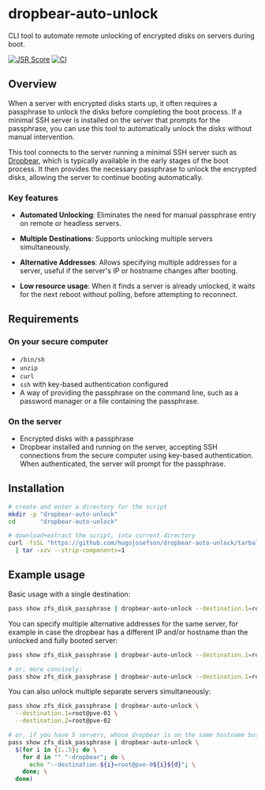 # dropbear-auto-unlock

CLI tool to automate remote unlocking of encrypted disks on servers during boot.

[![JSR Score](https://jsr.io/badges/@hugojosefson/dropbear-auto-unlock/score)](https://jsr.io/@hugojosefson/dropbear-auto-unlock)
[![CI](https://github.com/hugojosefson/dropbear-auto-unlock/actions/workflows/deno.yaml/badge.svg)](https://github.com/hugojosefson/dropbear-auto-unlock/actions/workflows/deno.yaml)

## Overview

When a server with encrypted disks starts up, it often requires a passphrase to
unlock the disks before completing the boot process. If a minimal SSH server is
installed on the server that prompts for the passphrase, you can use this tool
to automatically unlock the disks without manual intervention.

This tool connects to the server running a minimal SSH server such as
[Dropbear](https://matt.ucc.asn.au/dropbear/dropbear.html), which is typically
available in the early stages of the boot process. It then provides the
necessary passphrase to unlock the encrypted disks, allowing the server to
continue booting automatically.

### Key features

- **Automated Unlocking**: Eliminates the need for manual passphrase entry on
  remote or headless servers.

- **Multiple Destinations**: Supports unlocking multiple servers simultaneously.

- **Alternative Addresses**: Allows specifying multiple addresses for a server,
  useful if the server's IP or hostname changes after booting.

- **Low resource usage**: When it finds a server is already unlocked, it waits
  for the next reboot without polling, before attempting to reconnect.

## Requirements

### On your secure computer

- `/bin/sh`
- `unzip`
- `curl`
- `ssh` with key-based authentication configured
- A way of providing the passphrase on the command line, such as a password
  manager or a file containing the passphrase.

### On the server

- Encrypted disks with a passphrase
- Dropbear installed and running on the server, accepting SSH connections from
  the secure computer using key-based authentication. When authenticated, the
  server will prompt for the passphrase.

## Installation

```sh
# create and enter a directory for the script
mkdir -p "dropbear-auto-unlock"
cd       "dropbear-auto-unlock"

# download+extract the script, into current directory
curl -fsSL "https://github.com/hugojosefson/dropbear-auto-unlock/tarball/main" \
  | tar -xzv --strip-components=1
```

## Example usage

Basic usage with a single destination:

```sh
pass show zfs_disk_passphrase | dropbear-auto-unlock --destination.1=root@pve-01
```

You can specify multiple alternative addresses for the same server, for example
in case the dropbear has a different IP and/or hostname than the unlocked and
fully booted server:

```sh
pass show zfs_disk_passphrase | dropbear-auto-unlock --destination.1=root@pve-01 --destination.1=root@pve-01-dropbear

# or, more concisely:
pass show zfs_disk_passphrase | dropbear-auto-unlock --destination.1=root@pve-01{,-dropbear}
```

You can also unlock multiple separate servers simultaneously:

```sh
pass show zfs_disk_passphrase | dropbear-auto-unlock \
  --destination.1=root@pve-01 \
  --destination.2=root@pve-02

# or, if you have 5 servers, whose dropbear is on the same hostname but with "-dropbear" appended:
pass show zfs_disk_passphrase | dropbear-auto-unlock \
  $(for i in {1..5}; do \
    for d in "" "-dropbear"; do \
      echo "--destination.${i}=root@pve-0${i}${d}"; \
    done; \
  done)
```
